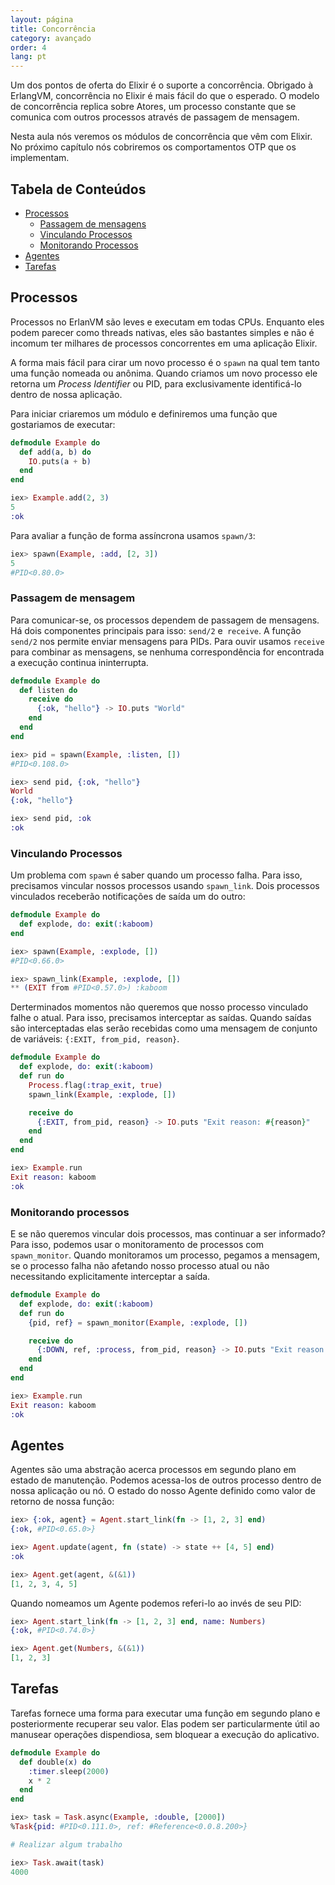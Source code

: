 ```yaml
---
layout: página
title: Concorrência
category: avançado
order: 4
lang: pt
---
```


Um dos pontos de oferta do Elixir é o suporte a concorrência. Obrigado à ErlangVM, concorrência no Elixir é mais fácil do que o esperado. O modelo de concorrência replica sobre Atores, um processo constante que se comunica com outros processos através de passagem de mensagem. 

Nesta aula nós veremos os módulos de concorrência que vêm com Elixir. No próximo capítulo nós cobriremos os comportamentos OTP que os implementam.

## Tabela de Conteúdos

- [Processos](#processos)
  - [Passagem de mensagens](#passagem-mensagem)
  - [Vinculando Processos](#vinculando-processos)
  - [Monitorando Processos](#monitorando-processos)
- [Agentes](#agentes)
- [Tarefas](#tarefas)

## Processos

Processos no ErlanVM são leves e executam em todas CPUs. Enquanto eles podem parecer como threads nativas, eles são bastantes simples e não é incomum ter milhares de processos concorrentes em uma aplicação Elixir.

A forma mais fácil para cirar um novo processo é o `spawn` na qual tem tanto uma função nomeada ou anônima. Quando criamos um novo processo ele retorna um _Process Identifier_ ou PID, para exclusivamente identificá-lo dentro de nossa aplicação.

Para iniciar criaremos um módulo e definiremos uma função que gostariamos de executar:

```elixir
defmodule Example do
  def add(a, b) do
    IO.puts(a + b)
  end
end

iex> Example.add(2, 3)
5
:ok
```

Para avaliar a função de forma assíncrona usamos `spawn/3`:

```elixir
iex> spawn(Example, :add, [2, 3])
5
#PID<0.80.0>
```

### Passagem de mensagem

Para comunicar-se, os processos dependem de passagem de mensagens. Há dois componentes principais para isso: `send/2` e` receive`. A função `send/2` nos permite enviar mensagens para PIDs. Para ouvir usamos `receive` para combinar as mensagens, se nenhuma correspondência for encontrada a execução continua ininterrupta.

```elixir
defmodule Example do
  def listen do
    receive do
      {:ok, "hello"} -> IO.puts "World"
    end
  end
end

iex> pid = spawn(Example, :listen, [])
#PID<0.108.0>

iex> send pid, {:ok, "hello"}
World
{:ok, "hello"}

iex> send pid, :ok
:ok
```

### Vinculando Processos

Um problema com `spawn` é saber quando um processo falha. Para isso, precisamos vincular nossos processos usando `spawn_link`. Dois processos vinculados receberão notificações de saída um do outro:

```elixir
defmodule Example do
  def explode, do: exit(:kaboom)
end

iex> spawn(Example, :explode, [])
#PID<0.66.0>

iex> spawn_link(Example, :explode, [])
** (EXIT from #PID<0.57.0>) :kaboom
```

Derterminados momentos não queremos que nosso processo vinculado falhe o atual. Para isso, precisamos interceptar as saídas. Quando saídas são interceptadas elas serão recebidas como uma mensagem de conjunto de variáveis: `{:EXIT, from_pid, reason}`. 

```elixir
defmodule Example do
  def explode, do: exit(:kaboom)
  def run do
    Process.flag(:trap_exit, true)
    spawn_link(Example, :explode, [])

    receive do
      {:EXIT, from_pid, reason} -> IO.puts "Exit reason: #{reason}"
    end
  end
end

iex> Example.run
Exit reason: kaboom
:ok
```

### Monitorando processos

E se não queremos vincular dois processos, mas continuar a ser informado? Para isso, podemos usar o monitoramento de processos com `spawn_monitor`. Quando monitoramos um processo, pegamos a mensagem, se o processo falha não afetando nosso processo atual ou não necessitando explicitamente interceptar a saída.

```elixir
defmodule Example do
  def explode, do: exit(:kaboom)
  def run do
    {pid, ref} = spawn_monitor(Example, :explode, [])

    receive do
      {:DOWN, ref, :process, from_pid, reason} -> IO.puts "Exit reason: #{reason}"
    end
  end
end

iex> Example.run
Exit reason: kaboom
:ok
```

## Agentes

Agentes são uma abstração acerca processos em segundo plano em estado de manutenção. Podemos acessa-los de outros processo dentro de nossa aplicação ou nó. O estado do nosso Agente definido como valor de retorno de nossa função: 

```elixir
iex> {:ok, agent} = Agent.start_link(fn -> [1, 2, 3] end)
{:ok, #PID<0.65.0>}

iex> Agent.update(agent, fn (state) -> state ++ [4, 5] end)
:ok

iex> Agent.get(agent, &(&1))
[1, 2, 3, 4, 5]
```

Quando nomeamos um Agente podemos referi-lo ao invés de seu PID:

```elixir
iex> Agent.start_link(fn -> [1, 2, 3] end, name: Numbers)
{:ok, #PID<0.74.0>}

iex> Agent.get(Numbers, &(&1))
[1, 2, 3]
```

## Tarefas

Tarefas fornece uma forma para executar uma função em segundo plano e posteriormente recuperar seu valor. Elas podem ser particularmente útil ao manusear operações dispendiosa, sem bloquear a execução do aplicativo.

```elixir
defmodule Example do
  def double(x) do
    :timer.sleep(2000)
    x * 2
  end
end

iex> task = Task.async(Example, :double, [2000])
%Task{pid: #PID<0.111.0>, ref: #Reference<0.0.8.200>}

# Realizar algum trabalho

iex> Task.await(task)
4000
```
